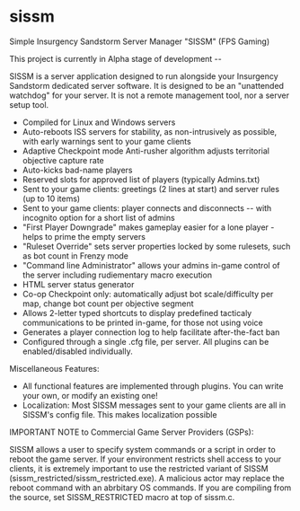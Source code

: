 # sissm
Simple Insurgency Sandstorm Server Manager "SISSM" (FPS Gaming)

This project is currently in Alpha stage of development --

SISSM is a server application designed to run alongside your Insurgency Sandstorm dedicated server software.  It is designed to be an "unattended watchdog" for your server.  It is not a remote management tool, nor a server setup tool.

*  Compiled for Linux and Windows servers
*  Auto-reboots ISS servers for stability, as non-intrusively as possible, with early warnings sent to your game clients
*  Adaptive Checkpoint mode Anti-rusher algorithm adjusts territorial objective capture rate
*  Auto-kicks bad-name players
*  Reserved slots for approved list of players (typically Admins.txt)
*  Sent to your game clients: greetings (2 lines at start) and server rules (up to 10 items)
*  Sent to your game clients: player connects and disconnects -- with incognito option for a short list of admins
*  "First Player Downgrade" makes gameplay easier for a lone player - helps to prime the empty servers
*  "Ruleset Override" sets server properties locked by some rulesets, such as bot count in Frenzy mode
*  "Command line Administrator" allows your admins in-game control of the server including rudiementary macro execution
*  HTML server status generator
*  Co-op Checkpoint only: automatically adjust bot scale/difficulty per map, change bot count per objective segment
*  Allows 2-letter typed shortcuts to display predefined tacticaly communications to be printed in-game, for those not using voice
*  Generates a player connection log to help facilitate after-the-fact ban
*  Configured through a single .cfg file, per server.  All plugins can be enabled/disabled individually.

Miscellaneous Features:

*  All functional features are implemented through plugins.  You can write your own, or modify an existing one!
*  Localization: Most SISSM messages sent to your game clients are all in SISSM's config file.  This makes localization possible

IMPORTANT NOTE to Commercial Game Server Providers (GSPs):

SISSM allows a user to specify system commands or a script in order to reboot the game server.  If your environment restricts shell access to your clients, it is extremely important to use the restricted variant of SISSM (sissm_restricted/sissm_restricted.exe).  A malicious actor may replace the reboot command with an abrbitary OS commands.  If you are compiling from the source, set SISSM_RESTRICTED macro at top of sissm.c.

